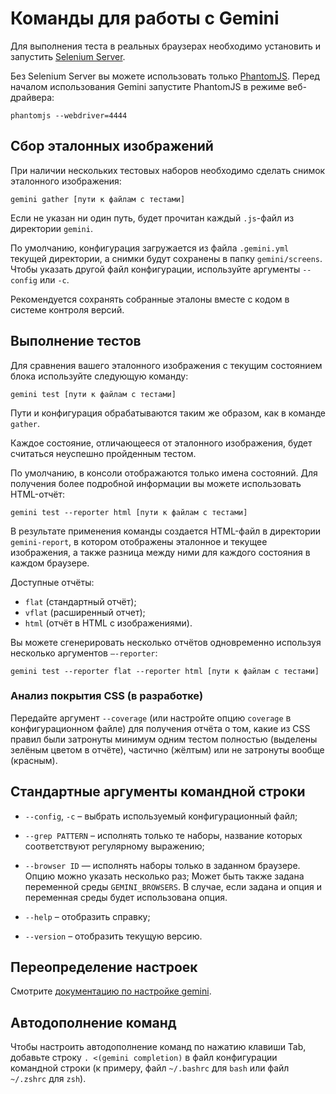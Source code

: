 # Команды для работы с Gemini

Для выполнения теста в реальных браузерах необходимо установить и запустить
[Selenium Server](http://www.seleniumhq.org/download/).

Без Selenium Server вы можете использовать только
[PhantomJS](http://phantomjs.org/). Перед началом использования Gemini
запустите PhantomJS в режиме веб-драйвера:

```
phantomjs --webdriver=4444
```
<a name="ref-shots"></a>
## Сбор эталонных изображений

При наличии нескольких тестовых наборов необходимо сделать снимок эталонного
изображения:

```
gemini gather [пути к файлам с тестами]
```

Если не указан ни один путь, будет прочитан каждый `.js`-файл из директории `gemini`.

По умолчанию, конфигурация загружается из файла `.gemini.yml` текущей
директории, а снимки будут сохранены в папку `gemini/screens`. Чтобы указать
другой файл конфигурации, используйте аргументы `--config` или `-c`.

Рекомендуется сохранять собранные эталоны вместе с кодом в системе контроля
версий.

<a name="tests-exe"></a>
## Выполнение тестов

Для сравнения вашего эталонного изображения с текущим состоянием блока
используйте следующую команду:

```
gemini test [пути к файлам с тестами]
```

Пути и конфигурация обрабатываются таким же образом, как в команде `gather`.

Каждое состояние, отличающееся от эталонного изображения, будет считаться
неуспешно пройденным тестом.

По умолчанию, в консоли отображаются только имена состояний. Для получения
более подробной информации вы можете использовать HTML-отчёт:

```
gemini test --reporter html [пути к файлам с тестами]
```

В результате применения команды создается HTML-файл в директории
`gemini-report`, в котором отображены эталонное и текущее изображения, а также
разница между ними для каждого состояния в каждом браузере.

Доступные отчёты:

* `flat` (стандартный отчёт);
* `vflat` (расширенный отчет);
* `html` (отчёт в HTML c изображениями).

Вы можете сгенерировать несколько отчётов одновременно используя несколько
аргументов `—-reporter`:

```
gemini test --reporter flat --reporter html [пути к файлам с тестами]
```

### Анализ покрытия CSS (в разработке)

Передайте аргумент `--coverage` (или настройте опцию `coverage`
в конфигурационном файле) для получения отчёта о том, какие из CSS правил были
затронуты минимум одним тестом полностью (выделены зелёным цветом в отчёте),
частично (жёлтым) или не затронуты вообще (красным).

## Стандартные аргументы командной строки

* `--config`, `-c` – выбрать используемый конфигурационный файл;

* `--grep PATTERN` – исполнять только те наборы, название которых
  соответствуют регулярному выражению;

* `--browser ID` — исполнять наборы только в заданном браузере. Опцию можно
  указать несколько раз; Может быть также задана переменной среды
  `GEMINI_BROWSERS`. В случае, если задана и опция и переменная среды будет
  использована опция.

* `--help` – отобразить справку;

* `--version` – отобразить текущую версию.

## Переопределение настроек

Смотрите [документацию по настройке gemini](./config.ru.md).

## Автодополнение команд

Чтобы настроить автодополнение команд по нажатию клавиши Tab, добавьте строку
`. <(gemini completion)` в файл конфигурации командной строки (к примеру, файл
`~/.bashrc` для `bash` или файл `~/.zshrc` для `zsh`).
